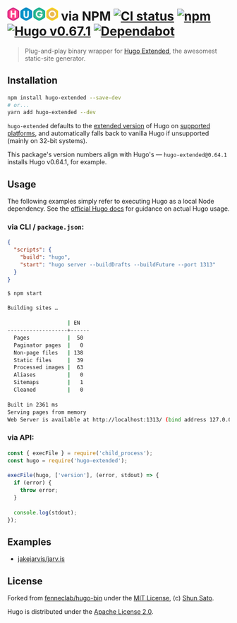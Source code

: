 # <img src="https://raw.githubusercontent.com/gohugoio/gohugoioTheme/master/static/images/hugo-logo-wide.svg?sanitize=true" alt="Hugo" width="115"> via NPM [![CI status](https://github.com/jakejarvis/hugo-extended/workflows/Run%20tests/badge.svg)](https://github.com/jakejarvis/hugo-extended/actions) [![npm](https://img.shields.io/npm/v/hugo-extended?color=red)](https://www.npmjs.com/package/hugo-extended) [![Hugo v0.67.1](https://img.shields.io/badge/Hugo-v0.67.1-orange)](https://github.com/gohugoio/hugo) [![Dependabot](https://api.dependabot.com/badges/status?host=github&repo=jakejarvis/hugo-extended)](https://github.com/jakejarvis/hugo-extended/pulls?q=is%3Apr+label%3Adependencies)

> Plug-and-play binary wrapper for [Hugo Extended](https://gohugo.io/), the awesomest static-site generator.

## Installation

```sh
npm install hugo-extended --save-dev
# or...
yarn add hugo-extended --dev
```

`hugo-extended` defaults to the [extended version](https://gohugo.io/troubleshooting/faq/#i-get-tocss--this-feature-is-not-available-in-your-current-hugo-version) of Hugo on [supported platforms](https://github.com/gohugoio/hugo/releases), and automatically falls back to vanilla Hugo if unsupported (mainly on 32-bit systems).

This package's version numbers align with Hugo's — `hugo-extended@0.64.1` installs Hugo v0.64.1, for example.

## Usage

The following examples simply refer to executing Hugo as a local Node dependency. See the [official Hugo docs](https://gohugo.io/documentation/) for guidance on actual Hugo usage.

### via CLI / `package.json`:

```json
{
  "scripts": {
    "build": "hugo",
    "start": "hugo server --buildDrafts --buildFuture --port 1313"
  }
}
```

```bash
$ npm start

Building sites …

                   | EN
-------------------+------
  Pages            |  50
  Paginator pages  |   0
  Non-page files   | 138
  Static files     |  39
  Processed images |  63
  Aliases          |   0
  Sitemaps         |   1
  Cleaned          |   0

Built in 2361 ms
Serving pages from memory
Web Server is available at http://localhost:1313/ (bind address 127.0.0.1)
```

### via API:

```js
const { execFile } = require('child_process');
const hugo = require('hugo-extended');

execFile(hugo, ['version'], (error, stdout) => {
  if (error) {
    throw error;
  }

  console.log(stdout);
});
```

## Examples

- [jakejarvis/jarv.is](https://github.com/jakejarvis/jarv.is)

## License

Forked from [fenneclab/hugo-bin](https://github.com/fenneclab/hugo-bin) under the [MIT License](https://github.com/fenneclab/hugo-bin/blob/master/LICENSE), (c) [Shun Sato](http://blog.fenneclab.com/).

Hugo is distributed under the [Apache License 2.0](https://github.com/gohugoio/hugo/blob/master/LICENSE).

